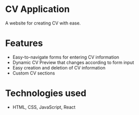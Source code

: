 # CV Application

A website for creating CV with ease.

# Features
<ul>
  <li>Easy-to-navigate forms for entering CV information</li>
  <li>Dynamic CV Preview that changes according to form input</li>
  <li>Easy creation and deletion of CV information</li>
  <li>Custom CV sections</li>
</ul>

# Technologies used
<ul>
  <li>HTML, CSS, JavaScript, React</li>
</ul>
